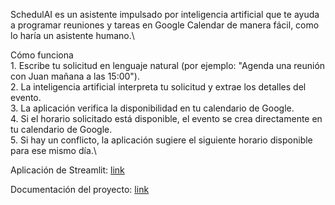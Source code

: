 SchedulAI es un asistente impulsado por inteligencia artificial que te ayuda a programar reuniones y tareas en Google Calendar de manera fácil, como lo haría un asistente humano.\

Cómo funciona\
    1. Escribe tu solicitud en lenguaje natural (por ejemplo: "Agenda una reunión con Juan mañana a las 15:00").\
    2. La inteligencia artificial interpreta tu solicitud y extrae los detalles del evento.\
    3. La aplicación verifica la disponibilidad en tu calendario de Google.\
    4. Si el horario solicitado está disponible, el evento se crea directamente en tu calendario de Google.\
    5. Si hay un conflicto, la aplicación sugiere el siguiente horario disponible para ese mismo día.\

Aplicación de Streamlit: [link](https://schedulai.streamlit.app/)

Documentación del proyecto: [link](https://docs.google.com/presentation/d/1x-OL9cyCKnl0ES18GvYugWJaCDU6MBFYeoZQ9HgzXzw/edit?usp=sharing)
